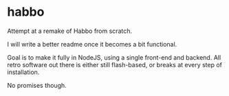 # habbo
Attempt at a remake of Habbo from scratch.


I will write a better readme once it becomes a bit functional.

Goal is to make it fully in NodeJS, using a single front-end and backend. All retro software out there is either still flash-based, or breaks at every step of installation.

No promises though.
